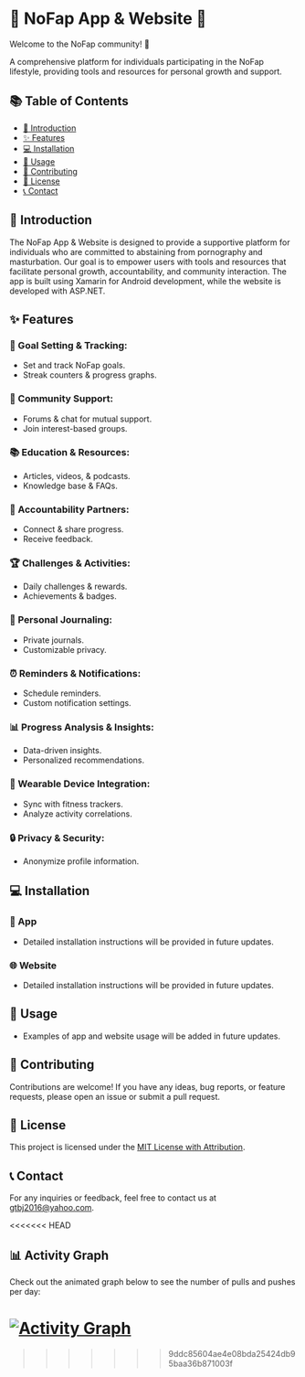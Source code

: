 <!-- Add some fun ASCII art or emojis here -->
# 🚀 NoFap App & Website 🌟

Welcome to the NoFap community! 🎉

A comprehensive platform for individuals participating in the NoFap lifestyle, providing tools and resources for personal growth and support.

## 📚 Table of Contents

- [👋 Introduction](#introduction)
- [✨ Features](#features)
- [💻 Installation](#installation)
- [🚀 Usage](#usage)
- [🎉 Contributing](#contributing)
- [📝 License](#license)
- [📞 Contact](#contact)

## 👋 Introduction

The NoFap App & Website is designed to provide a supportive platform for individuals who are committed to abstaining from pornography and masturbation. 
Our goal is to empower users with tools and resources that facilitate personal growth, accountability, and community interaction. The app is built using Xamarin for Android development, while the website is developed with ASP.NET.

## ✨ Features

### 🎯 Goal Setting & Tracking:
   - Set and track NoFap goals.
   - Streak counters & progress graphs.

### 💬 Community Support:
   - Forums & chat for mutual support.
   - Join interest-based groups.

### 📚 Education & Resources:
   - Articles, videos, & podcasts.
   - Knowledge base & FAQs.

### 🤝 Accountability Partners:
   - Connect & share progress.
   - Receive feedback.

### 🏆 Challenges & Activities:
   - Daily challenges & rewards.
   - Achievements & badges.

### 📔 Personal Journaling:
   - Private journals.
   - Customizable privacy.

### ⏰ Reminders & Notifications:
   - Schedule reminders.
   - Custom notification settings.

### 📊 Progress Analysis & Insights:
   - Data-driven insights.
   - Personalized recommendations.

### 📱 Wearable Device Integration:
   - Sync with fitness trackers.
   - Analyze activity correlations.

### 🔒 Privacy & Security:
- Anonymize profile information.

## 💻 Installation

### 📱 App

- Detailed installation instructions will be provided in future updates.

### 🌐 Website

- Detailed installation instructions will be provided in future updates.

## 🚀 Usage

- Examples of app and website usage will be added in future updates.

## 🎉 Contributing

Contributions are welcome! If you have any ideas, bug reports, or feature requests, please open an issue or submit a pull request.

## 📝 License

This project is licensed under the [MIT License with Attribution](LICENSE).

## 📞 Contact

For any inquiries or feedback, feel free to contact us at [gtbj2016@yahoo.com](mailto:gtbj2016@yahoo.com).

<<<<<<< HEAD
## 📊 Activity Graph

Check out the animated graph below to see the number of pulls and pushes per day:

[![Activity Graph](https://example.com/activity-graph.gif)](https://github.com/gi88785/noFap)
=======
<!-- Add a cool animation here -->
>>>>>>> 9ddc85604ae4e08bda25424db95baa36b871003f
